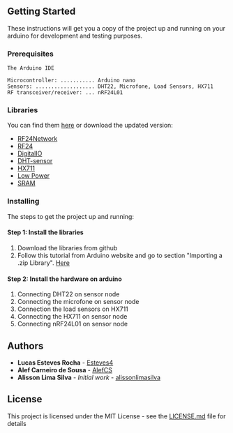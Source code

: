 ## Getting Started

These instructions will get you a copy of the project up and running on your arduino for development and testing purposes.

### Prerequisites

```
The Arduino IDE

Microcontroller: ........... Arduino nano
Sensors: ................... DHT22, Microfone, Load Sensors, HX711
RF transceiver/receiver: ... nRF24L01
```

### Libraries

You can find them [here](libraries) or download the updated version:

- [RF24Network](https://github.com/nRF24/RF24Network)
- [RF24](https://github.com/nRF24/RF24)
- [DigitalIO](https://github.com/greiman/DigitalIO)
- [DHT-sensor](https://github.com/adafruit/DHT-sensor-library)
- [HX711](https://github.com/bogde/HX711)
- [Low Power](https://github.com/rocketscream/Low-Power)
- [SRAM](https://github.com/SV-Zanshin/MicrochipSRAM)

### Installing

The steps to get the project up and running:

#### Step 1: Install the libraries 

   1. Download the libraries from github
   2. Follow this tutorial from Arduino website and go to section "Importing a .zip Library". [Here](https://www.arduino.cc/en/Guide/Libraries)

#### Step 2: Install the hardware on arduino

   1. Connecting DHT22 on sensor node
   2. Connecting the microfone on sensor node
   3. Connection the load sensors on HX711
   4. Connecting the HX711 on sensor node
   5. Connecting nRF24L01 on sensor node

## Authors

* **Lucas Esteves Rocha** - [Esteves4](https://github.com/Esteves4)
* **Alef Carneiro de Sousa** - [AlefCS](https://github.com/AlefCS)
* **Alisson Lima Silva** - *Initial work* - [alissonlimasilva](https://github.com/alissonlimasilva)

## License

This project is licensed under the MIT License - see the [LICENSE.md](../LICENSE) file for details
